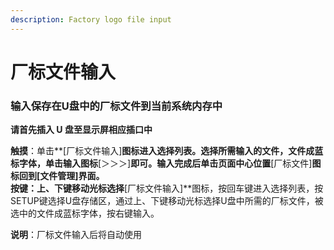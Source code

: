 ```yaml
---
description: Factory logo file input
---
```


# 厂标文件输入

### **输入保存在U盘中的厂标文件到当前系统内存中**

**请首先插入 U 盘至显示屏相应插口中**

**触摸**：单击**\[厂标文件输入\]**图标进入选择列表。选择所需输入的文件，文件成蓝标字体，单击输入图标**\[＞＞＞\]**即可。输入完成后单击页面中心位置**\[厂标文件\]**图标回到\[文件管理\]界面。  
**按键**：上、下键移动光标选择**\[厂标文件输入\]**图标，按回车键进入选择列表，按SETUP键选择U盘存储区，通过上、下键移动光标选择U盘中所需的厂标文件，被选中的文件成蓝标字体，按右键输入。

**说明**：厂标文件输入后将自动使用

